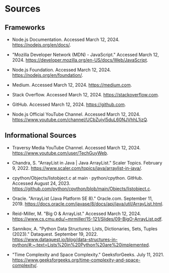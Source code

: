 # Sources



## Frameworks

- Node.js Documentation. Accessed March 12, 2024. https://nodejs.org/en/docs/.
  
- "Mozilla Developer Network (MDN) - JavaScript." Accessed March 12, 2024. https://developer.mozilla.org/en-US/docs/Web/JavaScript.
  
- Node.js Foundation. Accessed March 12, 2024. https://nodejs.org/en/foundation/.

- Medium. Accessed March 12, 2024. https://medium.com.

- Stack Overflow. Accessed March 12, 2024. https://stackoverflow.com.

- GitHub. Accessed March 12, 2024. https://github.com.

- Node.js Official YouTube Channel. Accessed March 12, 2024. https://www.youtube.com/channel/UCbZujyI5duL60NJVhhL1jzQ.

## Informational Sources

- Traversy Media YouTube Channel. Accessed March 12, 2024. https://www.youtube.com/user/TechGuyWeb.

- Chandra, S. "ArrayList in Java | Java ArrayList." Scaler Topics. February 9, 2022. https://www.scaler.com/topics/java/arraylist-in-java/.

- cpython/Objects/listobject.c at main · python/cpython. GitHub. Accessed August 24, 2023. https://github.com/python/cpython/blob/main/Objects/listobject.c.

- Oracle. "ArrayList (Java Platform SE 8)." Oracle.com. September 11, 2019. https://docs.oracle.com/javase/8/docs/api/java/util/ArrayList.html.

- Reid-Miller, M. "Big O & ArrayList." Accessed March 12, 2024. https://www.cs.cmu.edu/~mrmiller/15-121/Slides/09-BigO-ArrayList.pdf.

- Sannikov, A. "Python Data Structures: Lists, Dictionaries, Sets, Tuples (2023)." Dataquest. September 19, 2022. https://www.dataquest.io/blog/data-structures-in-python/#:~:text=Lists%20in%20Python%20are%20implemented.

- "Time Complexity and Space Complexity." GeeksforGeeks. July 11, 2021. https://www.geeksforgeeks.org/time-complexity-and-space-complexity/.
